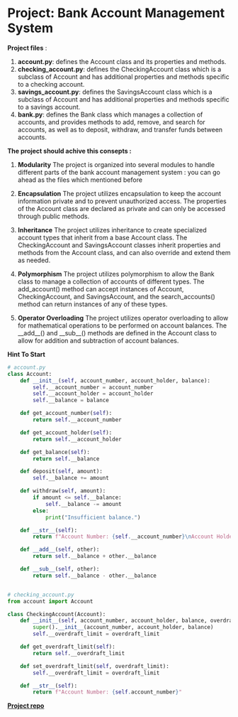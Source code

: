# Project: Bank Account Management System

**Project files** :

1. **account\.py**: defines the Account class and its properties and methods.
2. **checking_account.py**: defines the CheckingAccount class which is a subclass of Account and has additional properties and methods specific to a checking account.
3. **savings_account.py**: defines the SavingsAccount class which is a subclass of Account and has additional properties and methods specific to a savings account.
4. **bank\.py**: defines the Bank class which manages a collection of accounts, and provides methods to add, remove, and search for accounts, as well as to deposit, withdraw, and transfer funds between accounts.

**The project should achive this consepts :**

1. **Modularity**
   The project is organized into several modules to handle different parts of the bank account management system : you can go ahead as the files which mentioned before

2. **Encapsulation**
   The project utilizes encapsulation to keep the account information private and to prevent unauthorized access. The properties of the Account class are declared as private and can only be accessed through public methods.

3. **Inheritance**
   The project utilizes inheritance to create specialized account types that inherit from a base Account class. The CheckingAccount and SavingsAccount classes inherit properties and methods from the Account class, and can also override and extend them as needed.

4. **Polymorphism**
   The project utilizes polymorphism to allow the Bank class to manage a collection of accounts of different types. The add_account() method can accept instances of Account, CheckingAccount, and SavingsAccount, and the search_accounts() method can return instances of any of these types.

5. **Operator Overloading**
   The project utilizes operator overloading to allow for mathematical operations to be performed on account balances. The \_\_add\_\_() and \_\_sub\_\_() methods are defined in the Account class to allow for addition and subtraction of account balances.

**Hint To Start**

```python
# account.py
class Account:
    def __init__(self, account_number, account_holder, balance):
        self.__account_number = account_number
        self.__account_holder = account_holder
        self.__balance = balance

    def get_account_number(self):
        return self.__account_number

    def get_account_holder(self):
        return self.__account_holder

    def get_balance(self):
        return self.__balance

    def deposit(self, amount):
        self.__balance += amount

    def withdraw(self, amount):
        if amount <= self.__balance:
            self.__balance -= amount
        else:
            print("Insufficient balance.")

    def __str__(self):
        return f"Account Number: {self.__account_number}\nAccount Holder: {self.__account_holder}\nBalance: {self.__balance}"

    def __add__(self, other):
        return self.__balance + other.__balance

    def __sub__(self, other):
        return self.__balance - other.__balance


# checking_account.py
from account import Account

class CheckingAccount(Account):
    def __init__(self, account_number, account_holder, balance, overdraft_limit):
        super().__init__(account_number, account_holder, balance)
        self.__overdraft_limit = overdraft_limit

    def get_overdraft_limit(self):
        return self.__overdraft_limit

    def set_overdraft_limit(self, overdraft_limit):
        self.__overdraft_limit = overdraft_limit

    def __str__(self):
        return f"Account Number: {self.account_number}"

```

[**Project repo**](https://github.com/Abdelfattah27/AMIT-Python-project)
